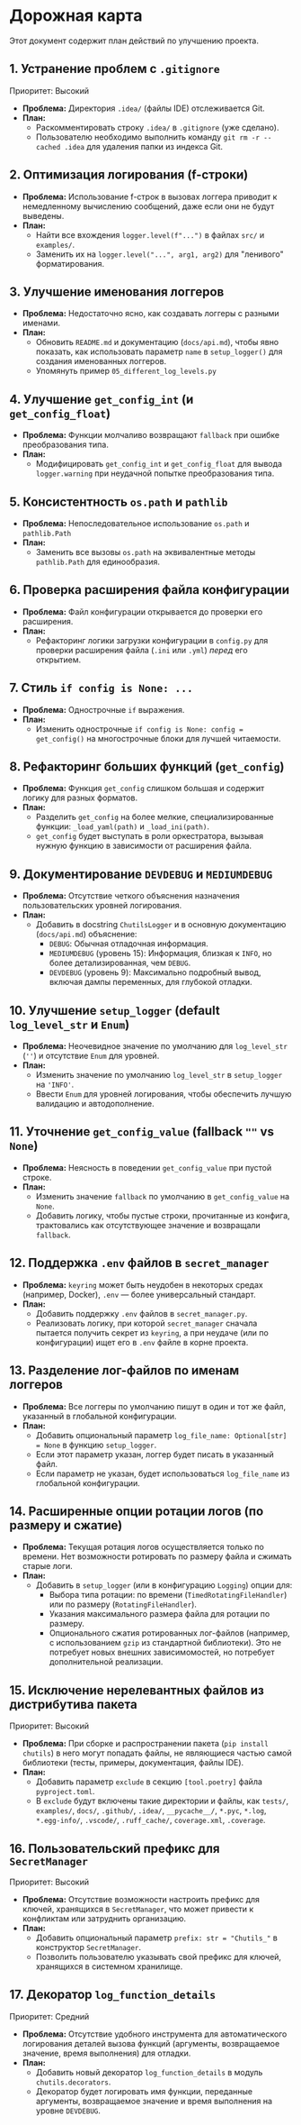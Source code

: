# Дорожная карта

Этот документ содержит план действий по улучшению проекта.

## 1. Устранение проблем с `.gitignore`

Приоритет: Высокий

* **Проблема:** Директория `.idea/` (файлы IDE) отслеживается Git.
* **План:**
    * Раскомментировать строку `.idea/` в `.gitignore` (уже сделано).
    * Пользователю необходимо выполнить команду `git rm -r --cached .idea` для удаления папки из индекса Git.

## 2. Оптимизация логирования (f-строки)

* **Проблема:** Использование f-строк в вызовах логгера приводит к немедленному вычислению сообщений, даже если они не
  будут выведены.
* **План:**
    * Найти все вхождения `logger.level(f"...")` в файлах `src/` и `examples/`.
    * Заменить их на `logger.level("...", arg1, arg2)` для "ленивого" форматирования.

## 3. Улучшение именования логгеров

* **Проблема:** Недостаточно ясно, как создавать логгеры с разными именами.
* **План:**
    * Обновить `README.md` и документацию (`docs/api.md`), чтобы явно показать, как использовать параметр `name` в
      `setup_logger()` для создания именованных логгеров.
    * Упомянуть пример `05_different_log_levels.py`

## 4. Улучшение `get_config_int` (и `get_config_float`)

* **Проблема:** Функции молчаливо возвращают `fallback` при ошибке преобразования типа.
* **План:**
    * Модифицировать `get_config_int` и `get_config_float` для вывода `logger.warning` при неудачной попытке
      преобразования типа.

## 5. Консистентность `os.path` и `pathlib`

* **Проблема:** Непоследовательное использование `os.path` и `pathlib.Path`
* **План:**
    * Заменить все вызовы `os.path` на эквивалентные методы `pathlib.Path` для единообразия.

## 6. Проверка расширения файла конфигурации

* **Проблема:** Файл конфигурации открывается до проверки его расширения.
* **План:**
    * Рефакторинг логики загрузки конфигурации в `config.py` для проверки расширения файла (`.ini` или `.yml`) *перед*
      его открытием.

## 7. Стиль `if config is None: ...`

* **Проблема:** Однострочные `if` выражения.
* **План:**
    * Изменить однострочные `if config is None: config = get_config()` на многострочные блоки для лучшей читаемости.

## 8. Рефакторинг больших функций (`get_config`)

* **Проблема:** Функция `get_config` слишком большая и содержит логику для разных форматов.
* **План:**
    * Разделить `get_config` на более мелкие, специализированные функции: `_load_yaml(path)` и `_load_ini(path)`.
    * `get_config` будет выступать в роли оркестратора, вызывая нужную функцию в зависимости от расширения файла.

## 9. Документирование `DEVDEBUG` и `MEDIUMDEBUG`

* **Проблема:** Отсутствие четкого объяснения назначения пользовательских уровней логирования.
* **План:**
    * Добавить в docstring `ChutilsLogger` и в основную документацию (`docs/api.md`) объяснение:
        * `DEBUG`: Обычная отладочная информация.
        * `MEDIUMDEBUG` (уровень 15): Информация, близкая к `INFO`, но более детализированная, чем `DEBUG`.
        * `DEVDEBUG` (уровень 9): Максимально подробный вывод, включая дампы переменных, для глубокой отладки.

## 10. Улучшение `setup_logger` (default `log_level_str` и `Enum`)

* **Проблема:** Неочевидное значение по умолчанию для `log_level_str` (`''`) и отсутствие `Enum` для уровней.
* **План:**
    * Изменить значение по умолчанию `log_level_str` в `setup_logger` на `'INFO'`.
    * Ввести `Enum` для уровней логирования, чтобы обеспечить лучшую валидацию и автодополнение.

## 11. Уточнение `get_config_value` (fallback `""` vs `None`)

* **Проблема:** Неясность в поведении `get_config_value` при пустой строке.
* **План:**
    * Изменить значение `fallback` по умолчанию в `get_config_value` на `None`.
    * Добавить логику, чтобы пустые строки, прочитанные из конфига, трактовались как отсутствующее значение и возвращали
      `fallback`.

## 12. Поддержка `.env` файлов в `secret_manager`

* **Проблема:** `keyring` может быть неудобен в некоторых средах (например, Docker), `.env` — более универсальный
  стандарт.
* **План:**
    * Добавить поддержку `.env` файлов в `secret_manager.py`.
    * Реализовать логику, при которой `secret_manager` сначала пытается получить секрет из `keyring`, а при неудаче (или
      по конфигурации) ищет его в `.env` файле в корне проекта.

## 13. Разделение лог-файлов по именам логгеров

* **Проблема:** Все логгеры по умолчанию пишут в один и тот же файл, указанный в глобальной конфигурации.
* **План:**
    * Добавить опциональный параметр `log_file_name: Optional[str] = None` в функцию `setup_logger`.
    * Если этот параметр указан, логгер будет писать в указанный файл.
    * Если параметр не указан, будет использоваться `log_file_name` из глобальной конфигурации.

## 14. Расширенные опции ротации логов (по размеру и сжатие)

* **Проблема:** Текущая ротация логов осуществляется только по времени. Нет возможности ротировать по размеру файла и
  сжимать старые логи.
* **План:**
    * Добавить в `setup_logger` (или в конфигурацию `Logging`) опции для:
        * Выбора типа ротации: по времени (`TimedRotatingFileHandler`) или по размеру (`RotatingFileHandler`).
        * Указания максимального размера файла для ротации по размеру.
        * Опционального сжатия ротированных лог-файлов (например, с использованием `gzip` из стандартной библиотеки).
          Это не потребует новых внешних зависимомостей, но потребует дополнительной реализации.

## 15. Исключение нерелевантных файлов из дистрибутива пакета

Приоритет: Высокий

* **Проблема:** При сборке и распространении пакета (`pip install chutils`) в него могут попадать файлы, не являющиеся
  частью самой библиотеки (тесты, примеры, документация, файлы IDE).
* **План:**
    * Добавить параметр `exclude` в секцию `[tool.poetry]` файла `pyproject.toml`.
    * В `exclude` будут включены такие директории и файлы, как `tests/`, `examples/`, `docs/`, `.github/`, `.idea/`,
      `__pycache__/`, `*.pyc`, `*.log`, `*.egg-info/`, `.vscode/`, `.ruff_cache/`, `coverage.xml`, `.coverage`.

## 16. Пользовательский префикс для `SecretManager`

Приоритет: Высокий

* **Проблема:** Отсутствие возможности настроить префикс для ключей, хранящихся в `SecretManager`, что может привести к
  конфликтам или затруднить организацию.
* **План:**
    * Добавить опциональный параметр `prefix: str = "Chutils_"` в конструктор `SecretManager`.
    * Позволить пользователю указывать свой префикс для ключей, хранящихся в системном хранилище.

## 17. Декоратор `log_function_details`

Приоритет: Средний

* **Проблема:** Отсутствие удобного инструмента для автоматического логирования деталей вызова функций (аргументы,
  возвращаемое значение, время выполнения) для отладки.
* **План:**
    * Добавить новый декоратор `log_function_details` в модуль `chutils.decorators`.
    * Декоратор будет логировать имя функции, переданные аргументы, возвращаемое значение и время выполнения на уровне
      `DEVDEBUG`.